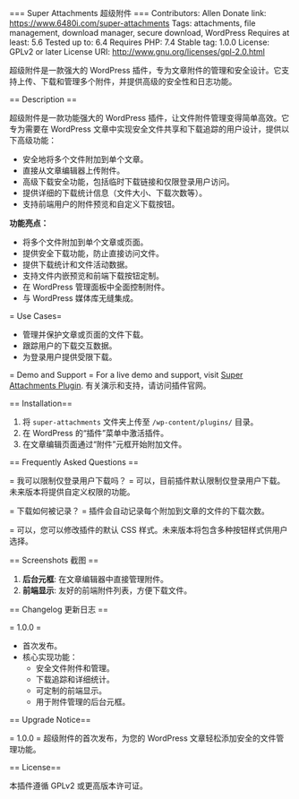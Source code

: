 === Super Attachments 超级附件 ===
Contributors: Allen
Donate link: https://www.6480i.com/super-attachments
Tags: attachments, file management, download manager, secure download, WordPress
Requires at least: 5.6
Tested up to: 6.4
Requires PHP: 7.4
Stable tag: 1.0.0
License: GPLv2 or later
License URI: http://www.gnu.org/licenses/gpl-2.0.html

超级附件是一款强大的 WordPress 插件，专为文章附件的管理和安全设计。它支持上传、下载和管理多个附件，并提供高级的安全性和日志功能。

== Description ==

超级附件是一款功能强大的 WordPress 插件，让文件附件管理变得简单高效。它专为需要在 WordPress 文章中实现安全文件共享和下载追踪的用户设计，提供以下高级功能：

* 安全地将多个文件附加到单个文章。
* 直接从文章编辑器上传附件。
* 高级下载安全功能，包括临时下载链接和仅限登录用户访问。
* 提供详细的下载统计信息（文件大小、下载次数等）。
* 支持前端用户的附件预览和自定义下载按钮。

**功能亮点：**

* 将多个文件附加到单个文章或页面。
* 提供安全下载功能，防止直接访问文件。
* 提供下载统计和文件活动数据。
* 支持文件内嵌预览和前端下载按钮定制。
* 在 WordPress 管理面板中全面控制附件。
* 与 WordPress 媒体库无缝集成。

= Use Cases=
- 管理并保护文章或页面的文件下载。
- 跟踪用户的下载交互数据。
- 为登录用户提供受限下载。

= Demo and Support =
For a live demo and support, visit [Super Attachments Plugin](https://www.6480i.com/super-attachments).
有关演示和支持，请访问插件官网。

== Installation==

1. 将 `super-attachments` 文件夹上传至 `/wp-content/plugins/` 目录。
2. 在 WordPress 的“插件”菜单中激活插件。
3. 在文章编辑页面通过“附件”元框开始附加文件。

== Frequently Asked Questions ==

= 我可以限制仅登录用户下载吗？ =
可以，目前插件默认限制仅登录用户下载。未来版本将提供自定义权限的功能。

= 下载如何被记录？ =
插件会自动记录每个附加到文章的文件的下载次数。

= 可以，您可以修改插件的默认 CSS 样式。未来版本将包含多种按钮样式供用户选择。

== Screenshots 截图 ==

1. **后台元框**: 在文章编辑器中直接管理附件。
2. **前端显示**: 友好的前端附件列表，方便下载文件。

== Changelog 更新日志 ==

= 1.0.0 =
* 首次发布。
* 核心实现功能：
  - 安全文件附件和管理。
  - 下载追踪和详细统计。
  - 可定制的前端显示。
  - 用于附件管理的后台元框。

== Upgrade Notice==

= 1.0.0 =
超级附件的首次发布，为您的 WordPress 文章轻松添加安全的文件管理功能。

== License==

本插件遵循 GPLv2 或更高版本许可证。
